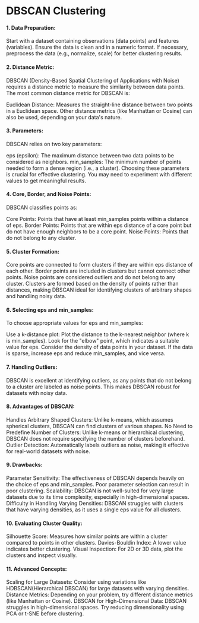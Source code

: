 # DBSCAN Clustering
#### 1. Data Preparation:
Start with a dataset containing observations (data points) and features (variables). Ensure the data is clean and in a numeric format. If necessary, preprocess the data (e.g., normalize, scale) for better clustering results.

#### 2. Distance Metric:
DBSCAN (Density-Based Spatial Clustering of Applications with Noise) requires a distance metric to measure the similarity between data points. The most common distance metric for DBSCAN is:

Euclidean Distance: Measures the straight-line distance between two points in a Euclidean space.
Other distance metrics (like Manhattan or Cosine) can also be used, depending on your data's nature.

#### 3. Parameters:
DBSCAN relies on two key parameters:

eps (epsilon): The maximum distance between two data points to be considered as neighbors.
min_samples: The minimum number of points needed to form a dense region (i.e., a cluster).
Choosing these parameters is crucial for effective clustering. You may need to experiment with different values to get meaningful results.

#### 4. Core, Border, and Noise Points:
DBSCAN classifies points as:

Core Points: Points that have at least min_samples points within a distance of eps.
Border Points: Points that are within eps distance of a core point but do not have enough neighbors to be a core point.
Noise Points: Points that do not belong to any cluster.
#### 5. Cluster Formation:
Core points are connected to form clusters if they are within eps distance of each other.
Border points are included in clusters but cannot connect other points.
Noise points are considered outliers and do not belong to any cluster.
Clusters are formed based on the density of points rather than distances, making DBSCAN ideal for identifying clusters of arbitrary shapes and handling noisy data.

#### 6. Selecting eps and min_samples:
To choose appropriate values for eps and min_samples:

Use a k-distance plot: Plot the distance to the k-nearest neighbor (where k is min_samples). Look for the "elbow" point, which indicates a suitable value for eps.
Consider the density of data points in your dataset. If the data is sparse, increase eps and reduce min_samples, and vice versa.
#### 7. Handling Outliers:
DBSCAN is excellent at identifying outliers, as any points that do not belong to a cluster are labeled as noise points. This makes DBSCAN robust for datasets with noisy data.

#### 8. Advantages of DBSCAN:
Handles Arbitrary Shaped Clusters: Unlike k-means, which assumes spherical clusters, DBSCAN can find clusters of various shapes.
No Need to Predefine Number of Clusters: Unlike k-means or hierarchical clustering, DBSCAN does not require specifying the number of clusters beforehand.
Outlier Detection: Automatically labels outliers as noise, making it effective for real-world datasets with noise.
#### 9. Drawbacks:
Parameter Sensitivity: The effectiveness of DBSCAN depends heavily on the choice of eps and min_samples. Poor parameter selection can result in poor clustering.
Scalability: DBSCAN is not well-suited for very large datasets due to its time complexity, especially in high-dimensional spaces.
Difficulty in Handling Varying Densities: DBSCAN struggles with clusters that have varying densities, as it uses a single eps value for all clusters.


#### 10. Evaluating Cluster Quality:
Silhouette Score: Measures how similar points are within a cluster compared to points in other clusters.
Davies-Bouldin Index: A lower value indicates better clustering.
Visual Inspection: For 2D or 3D data, plot the clusters and inspect visually.

#### 11. Advanced Concepts:
Scaling for Large Datasets: Consider using variations like HDBSCAN(Hierarchical DBSCAN) for large datasets with varying densities.
Distance Metrics: Depending on your problem, try different distance metrics (like Manhattan or Cosine).
DBSCAN for High-Dimensional Data: DBSCAN struggles in high-dimensional spaces. Try reducing dimensionality using PCA or t-SNE before clustering.
